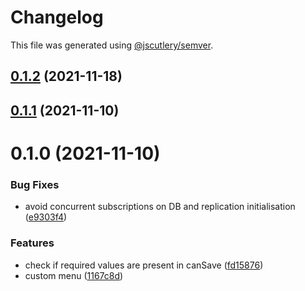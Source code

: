 # Changelog

This file was generated using [@jscutlery/semver](https://github.com/jscutlery/semver).

## [0.1.2](https://github.com/platyplus/platydev/compare/util-logger@0.1.1...util-logger@0.1.2) (2021-11-18)



## [0.1.1](https://github.com/platyplus/platydev/compare/util-logger@0.1.0...util-logger@0.1.1) (2021-11-10)



# 0.1.0 (2021-11-10)


### Bug Fixes

* avoid concurrent subscriptions on DB and replication initialisation ([e9303f4](https://github.com/platyplus/platydev/commit/e9303f4cf13ca797070f8699144121d1c20f4515))


### Features

* check if required values are present in canSave ([fd15876](https://github.com/platyplus/platydev/commit/fd158769612f4117f7e217bffdfb10f90f04be44))
* custom menu ([1167c8d](https://github.com/platyplus/platydev/commit/1167c8df5a3a993682b17ec1b4e36af16a57a54a))
